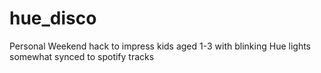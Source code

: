 # hue_disco
Personal Weekend hack to impress kids aged 1-3 with blinking Hue lights somewhat synced to spotify tracks
